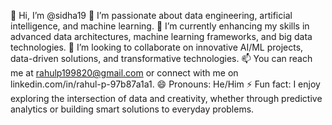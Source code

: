 👋 Hi, I’m @sidha19
👀 I’m passionate about data engineering, artificial intelligence, and machine learning.
🌱 I’m currently enhancing my skills in advanced data architectures, machine learning frameworks, and big data technologies.
💞️ I’m looking to collaborate on innovative AI/ML projects, data-driven solutions, and transformative technologies.
📫 You can reach me at rahulp199820@gmail.com or connect with me on 
linkedin.com/in/rahul-p-97b87a1a1.
😄 Pronouns: He/Him
⚡ Fun fact: I enjoy exploring the intersection of data and creativity, whether through predictive analytics or building smart solutions to everyday problems.
<!---
sidha19/sidha19 is a ✨ special ✨ repository because its `README.md` (this file) appears on your GitHub profile.
You can click the Preview link to take a look at your changes.
--->
